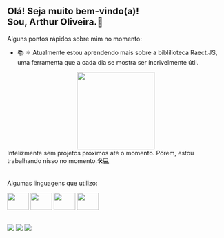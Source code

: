 ## Olá! Seja muito bem-vindo(a)! <br> Sou, Arthur Oliveira.👋

Alguns pontos rápidos sobre mim no momento:

- 📚 ⚛️ Atualmente estou aprendendo mais sobre a biblilioteca Raect.JS, uma ferramenta que a cada dia se mostra ser íncrivelmente útil.

<div align="center">
  <a href="https://github.com/Arthores">
  <img height="180em" src="https://github-readme-stats.vercel.app/api?username=Arthores&show_icons=true&theme=slateorange&include_all_commits=true&count_private=true"/>
<!--   <img height="180em" src="https://github-readme-stats.vercel.app/api/top-langs/?username=Arthores&layout=compact&langs_count=7&theme=slateorange"/> -->
</div>
  <a/>
<div>
  Infelizmente sem projetos próximos até o momento. Pórem, estou trabalhando nisso no momento.🛠️💻
 </div>

  ##
  Algumas linguagens que utilizo:
  <div display: inline-block>
    <img aling: center height="40" width="50" src="https://cdn.jsdelivr.net/gh/devicons/devicon/icons/react/react-original.svg" />
    <img aling: center height="40" width="50" src="https://cdn.jsdelivr.net/gh/devicons/devicon/icons/javascript/javascript-plain.svg" />
    <img aling: center height="40" width="50" src="https://cdn.jsdelivr.net/gh/devicons/devicon/icons/html5/html5-plain-wordmark.svg" />
    <img aling: center height="40" width="50" src="https://cdn.jsdelivr.net/gh/devicons/devicon/icons/css3/css3-plain-wordmark.svg" />
  </div>
  
  ##
  
  <div display: inline-block>
    <a href="mailto:arthurolis41@gmail.com" ><img src="https://img.shields.io/badge/Gmail-D14836?style=for-the-badge&logo=gmail&logoColor=white" /></a>
    <a href="https://www.linkedin.com/in/arthur-oliver/" ><img src="https://img.shields.io/badge/LinkedIn-0077B5?style=for-the-badge&logo=linkedin&logoColor=white" /></a>
    <a href="https://instagram.com/harthuroli" ><img src="https://img.shields.io/badge/Instagram-E4405F?style=for-the-badge&logo=instagram&logoColor=white" /></a>
  </div>
